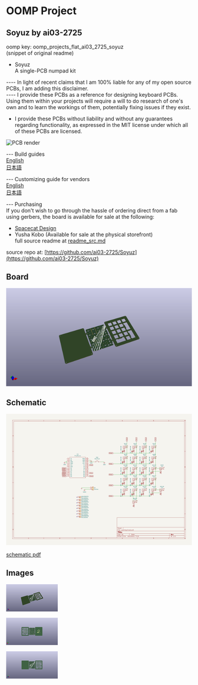 # OOMP Project  
## Soyuz  by ai03-2725  
  
oomp key: oomp_projects_flat_ai03_2725_soyuz  
(snippet of original readme)  
  
- Soyuz  
A single-PCB numpad kit  
  
---- In light of recent claims that I am 100% liable for any of my open source PCBs, I am adding this disclaimer.  
---- I provide these PCBs as a reference for designing keyboard PCBs. Using them within your projects will require a will to do research of one's own and to learn the workings of them, potentially fixing issues if they exist.  
- I provide these PCBs without liability and without any guarantees regarding functionality, as expressed in the MIT license under which all of these PCBs are licensed.  
  
![PCB render](https://raw.githubusercontent.com/ai03-2725/Soyuz/master/Renders/Front.png)  
  
--- Build guides  
[English](https://github.com/ai03-2725/Soyuz/blob/master/BuildGuide-English.md)  
[日本語](https://github.com/ai03-2725/Soyuz/blob/master/BuildGuide-Japanese.md)  
  
--- Customizing guide for vendors  
[English](https://github.com/ai03-2725/Soyuz/blob/master/VendorGuide-English.md)  
[日本語](https://github.com/ai03-2725/Soyuz/blob/master/VendorGuide-Japanese.md)  
  
--- Purchasing  
If you don't wish to go through the hassle of ordering direct from a fab using gerbers, the board is available for sale at the following:    
* [Spacecat Design](https://spacecat.design/collections/pcbs-cases-kits/products/soyuz-number-pad-kit)  
* Yusha Kobo (Available for sale at the physical storefront)  
  full source readme at [readme_src.md](readme_src.md)  
  
source repo at: [https://github.com/ai03-2725/Soyuz](https://github.com/ai03-2725/Soyuz)  
## Board  
  
[![working_3d.png](working_3d_600.png)](working_3d.png)  
## Schematic  
  
[![working_schematic.png](working_schematic_600.png)](working_schematic.png)  
  
[schematic pdf](working_schematic.pdf)  
## Images  
  
[![working_3d.png](working_3d_140.png)](working_3d.png)  
  
[![working_3d_back.png](working_3d_back_140.png)](working_3d_back.png)  
  
[![working_3d_front.png](working_3d_front_140.png)](working_3d_front.png)  
